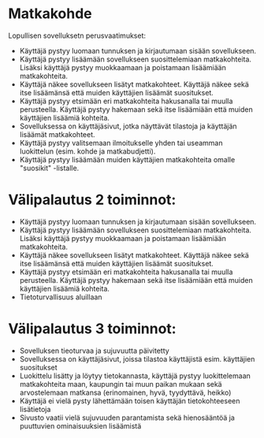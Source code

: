 # Matkakohde

Lopullisen sovelluksetn perusvaatimukset:
- Käyttäjä pystyy luomaan tunnuksen ja kirjautumaan sisään sovellukseen.
- Käyttäjä pystyy lisäämään sovellukseen suosittelemiaan matkakohteita. Lisäksi käyttäjä pystyy muokkaamaan ja poistamaan lisäämiään matkakohteita.
- Käyttäjä näkee sovellukseen lisätyt matkakohteet. Käyttäjä näkee sekä itse lisäämänsä että muiden käyttäjien lisäämät suositukset.
- Käyttäjä pystyy etsimään eri matkakohteita hakusanalla tai muulla perusteella. Käyttäjä pystyy hakemaan sekä itse lisäämiään että muiden käyttäjien lisäämiä kohteita.
- Sovelluksessa on käyttäjäsivut, jotka näyttävät tilastoja ja käyttäjän lisäämät matkakohteet.
- Käyttäjä pystyy valitsemaan ilmoitukselle yhden tai useamman luokittelun (esim. kohde ja matkabudjetti).
- Käyttäjä pystyy lisäämään muiden käyttäjien matkakohteita omalle "suosikit" -listalle.

# Välipalautus 2 toiminnot:
- Käyttäjä pystyy luomaan tunnuksen ja kirjautumaan sisään sovellukseen.
- Käyttäjä pystyy lisäämään sovellukseen suosittelemiaan matkakohteita. Lisäksi käyttäjä pystyy muokkaamaan ja poistamaan lisäämiään matkakohteita.
- Käyttäjä näkee sovellukseen lisätyt matkakohteet. Käyttäjä näkee sekä itse lisäämänsä että muiden käyttäjien lisäämät suositukset.
- Käyttäjä pystyy etsimään eri matkakohteita hakusanalla tai muulla perusteella. Käyttäjä pystyy hakemaan sekä itse lisäämiään että muiden käyttäjien lisäämiä kohteita.
- Tietoturvallisuus aluillaan

# Välipalautus 3 toiminnot:
- Sovelluksen tieoturvaa ja sujuvuutta päivitetty
- Sovelluksessa on käyttäjäsivut, joissa tilastoa käyttäjistä esim. käyttäjien suositukset
- Luokittelu lisätty ja löytyy tietokannasta, käyttäjä pystyy luokittelemaan matkakohteita maan, kaupungin tai muun paikan mukaan sekä arvostelemaan matkansa (erinomainen, hyvä, tyydyttävä, heikko)
- Käyttäjä ei vielä pysty lähettämään toisen käyttäjän tietokohteeseen lisätietoja
- Sivusto vaatii vielä sujuvuuden parantamista sekä hienosääntöä ja puuttuvien ominaisuuksien lisäämistä
